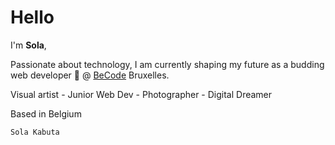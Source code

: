 <h1>Hello</h1>


I'm <strong>Sola</strong>,

Passionate about technology, I am currently shaping my future as a budding web developer 🌱 @ <a href="https://becode.org/">BeCode</a> Bruxelles.

Visual artist - Junior Web Dev - Photographer - Digital Dreamer

Based in Belgium


```console
Sola Kabuta
```

